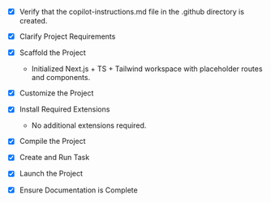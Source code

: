 - [x] Verify that the copilot-instructions.md file in the .github directory is created.

- [x] Clarify Project Requirements

- [x] Scaffold the Project
	- Initialized Next.js + TS + Tailwind workspace with placeholder routes and components.

- [x] Customize the Project

- [x] Install Required Extensions
	- No additional extensions required.

- [x] Compile the Project

- [x] Create and Run Task

- [x] Launch the Project

- [x] Ensure Documentation is Complete
